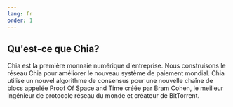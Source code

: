 ```yaml
---
lang: fr
order: 1
---
```


Qu'est-ce que Chia?
-------------------

Chia est la première monnaie numérique d'entreprise. Nous construisons le réseau Chia pour améliorer le nouveau système de paiement mondial. Chia utilise un nouvel algorithme de consensus pour une nouvelle chaîne de blocs appelée Proof Of Space and Time créée par Bram Cohen, le meilleur ingénieur de protocole réseau du monde et créateur de BitTorrent.
